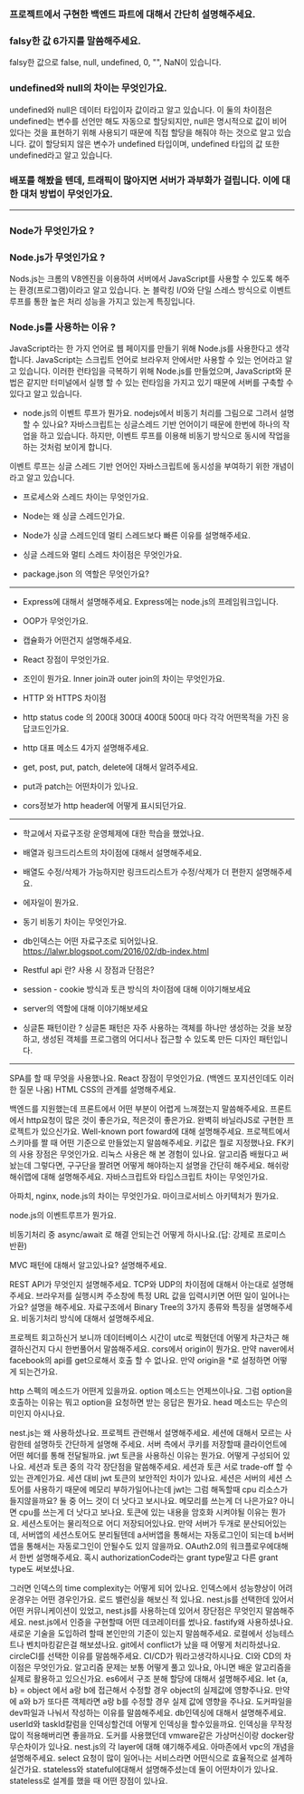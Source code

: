 
### 프로젝트에서 구현한 백엔드 파트에 대해서 간단히 설명해주세요.

### falsy한 값 6가지를 말씀해주세요.
falsy한 값으로 false, null, undefined, 0, "", NaN이 있습니다. 

### undefined와 null의 차이는 무엇인가요.
undefined와 null은 데이터 타입이자 값이라고 알고 있습니다. 
이 둘의 차이점은 undefined는 변수를 선언만 해도 자동으로 할당되지만, null은 명시적으로 값이 비어 있다는 것을 표현하기 위해 사용되기 때문에 직접 할당을 해줘야 하는 것으로 알고 있습니다. 
값이 할당되지 않은 변수가 undefined 타입이며, undefined 타입의 값 또한 undefined라고 알고 있습니다.

### 배포를 해봤을 텐데, 트래픽이 많아지면 서버가 과부화가 걸립니다. 이에 대한 대처 방법이 무엇인가요.

---

### Node가 무엇인가요 ?

### Node.js가 무엇인가요 ? 
Nods.js는 크롬의 V8엔진을 이용하여 서버에서 JavaScript를 사용할 수 있도록 해주는 환경(프로그램)이라고 알고 있습니다.
논 블락킹 I/O와 단일 스레스 방식으로 이벤트 루프를 통한 높은 처리 성능을 가지고 있는게 특징입니다.
### Node.js를 사용하는 이유 ? 
JavaScript라는 한 가지 언어로 웹 페이지를 만들기 위해 Node.js를 사용한다고 생각합니다. JavaScript는 스크립트 언어로 브라우저 안에서만 사용할 수 있는 언어라고 알고 있습니다. 이러한 런타임을 극복하기 위해 Node.js를 만들었으며, JavaScript와 문법은 같지만 터미널에서 실행 할 수 있는 런타임을 가지고 있기 때문에 서버를 구축할 수 있다고 알고 있습니다. 

* node.js의 이벤트 루프가 뭔가요. nodejs에서 비동기 처리를 그림으로 그려서 설명할 수 있나요?
자바스크립트는 싱글스레드 기반 언어이기 때문에 한번에 하나의 작업을 하고 있습니다. 하지만, 이벤트 루프를 이용해 비동기 방식으로 동시에 작업을 하는 것처럼 보이게 합니다. 

이벤트 루프는 싱글 스레드 기반 언어인 자바스크립트에 동시성을 부여하기 위한 개념이라고 알고 있습니다. 

* 프로세스와 스레드 차이는 무엇인가요.


* Node는 왜 싱글 스레드인가요.


* Node가 싱글 스레드인데 멀티 스레드보다 빠른 이유를 설명해주세요.


* 싱글 스레드와 멀티 스레드 차이점은 무엇인가요.


* package.json 의 역할은 무엇인가요?



---

* Express에 대해서 설명해주세요.
Express에는 node.js의 프레임워크입니다.

* OOP가 무엇인가요.

* 캡슐화가 어떤건지 설명해주세요.

* React 장점이 무엇인가요. 

* 조인이 뭔가요. Inner join과 outer join의 차이는 무엇인가요.

* HTTP 와 HTTPS 차이점

* http status code 의 200대 300대 400대 500대 마다 각각 어떤목적을 가진 응답코드인가요.

* http 대표 메소드 4가지 설명해주세요.

* get, post, put, patch, delete에 대해서 알려주세요.

* put과 patch는 어떤차이가 있나요.

* cors정보가 http header에 어떻게 표시되던가요.



---

* 학교에서 자료구조랑 운영체제에 대한 학습을 했었나요.

* 배열과 링크드리스트의 차이점에 대해서 설명해주세요.

* 배열도 수정/삭제가 가능하지만 링크드리스트가 수정/삭제가 더 편한지 설명해주세요.

* 에자일이 뭔가요.

* 동기 비동기 차이는 무엇인가요.

* db인덱스는 어떤 자료구조로 되어있나요.
https://lalwr.blogspot.com/2016/02/db-index.html


* Restful api 란? 사용 시 장점과 단점은?

* session - cookie 방식과 토큰 방식의 차이점에 대해 이야기해보세요

* server의 역할에 대해 이야기해보세요

* 싱글톤 패턴이란 ? 
싱글톤 패턴은 자주 사용하는 객체를 하나만 생성하는 것을 보장하고, 생성된 객체를 프로그램의 어디서나 접근할 수 있도록 만든 디자인 패턴입니다.



---------------------------------------------------------------

SPA를 할 때 무엇을 사용했나요.
React 장점이 무엇인가요. (백엔드 포지션인데도 이러한 질문 나옴)
HTML CSS의 관계를 설명해주세요.


백엔드를 지원했는데 프론트에서 어떤 부분이 어렵게 느껴졌는지 말씀해주세요.
프론트에서 http요청이 많은 것이 좋은가요, 적은것이 좋은가요.
완벽히 바닐라JS로 구현한 프로젝트가 있으신가요.
Well-known port foward에 대해 설명해주세요.
프로젝트에서 스키마를 짤 때 어떤 기준으로 만들었는지 말씀해주세요.
키값은 뭘로 지정했나요.
FK키의 사용 장점은 무엇인가요.
리눅스 사용은 해 본 경험이 있나요.
알고리즘 배웠다고 써놨는데 그렇다면, 구구단을 짤려면 어떻게 해야하는지 설명을 간단히 해주세요.
해쉬랑 해쉬맵에 대해 설명해주세요.
자바스크립트와 타입스크립트 차이는 무엇인가요.

아파치, nginx, node.js의 차이는 무엇인가요.
마이크로서비스 아키텍처가 뭔가요.

node.js의 이벤트루프가 뭔가요.

비동기처리 중 async/await 로 해결 안되는건 어떻게 하시나요.(답: 강제로 프로미스 반환)

MVC 패턴에 대해서 알고있나요? 설명해주세요.

REST API가 무엇인지 설명해주세요.
TCP와 UDP의 차이점에 대해서 아는대로 설명해주세요.
브라우저를 실행시켜 주소창에 특정 URL 값을 입력시키면 어떤 일이 일어나는가요? 설명을 해주세요.
자료구조에서 Binary Tree의 3가지 종류와 특징을 설명해주세요.
비동기처리 방식에 대해서 설명해주세요.

프로젝트 회고하신거 보니까 데이터베이스 시간이 utc로 찍혔던데 어떻게 차근차근 해결하신건지 다시 한번풀어서 말씀해주세요. 
cors에서 origin이 뭔가요.
만약 naver에서 facebook의 api를 get으로해서 호출 할 수 없나요.
만약 origin을 *로 설정하면 어떻게 되는건가요.

http 스펙의 메소드가 어떤게 있을까요.
option 메소드는 언제쓰이나요.
그럼 option을 호출하는 이유는 뭐고 option을 요청하면 받는 응답은 뭔가요.
head 메소드는 무슨의미인지 아시나요.

nest.js는 왜 사용하셨나요.
프로젝트 관련해서 설명해주세요.
세션에 대해서 모르는 사람한테 설명하듯 간단하게 설명해 주세요.
서버 측에서 쿠키를 저장할때 클라이언트에 어떤 헤더를 통해 전달될까요.
jwt 토큰을 사용하신 이유는 뭔가요. 어떻게 구성되어 있나요.
세션과 토큰 중의 각각 장단점을 말씀해주세요.
세션과 토큰 서로 trade-off 할 수 있는 관계인가요.
세션 대비 jwt 토큰의 보안적인 차이가 있나요.
세션은 서버의 세션 스토어를 사용하기 때문에 메모리 부하가일어나는데 jwt는 그럼 해독할때 cpu 리소스가 들지않을까요? 둘 중 어느 것이 더 낫다고 보시나요. 메모리를 쓰는게 더 나은가요? 아니면 cpu를 쓰는게 더 낫다고 보나요.
토큰에 있는 내용을 암호화 시켜야될 이유는 뭔가요.
세션스토어는 물리적으로 어디 저장되어있나요.
만약 서버가 두개로 분산되어있는데, 서버앱의 세션스토어도 분리될텐데 a서버앱을 통해서는 자동로그인이 되는데 b서버앱을 통해서는 자동로그인이 안될수도 있지 않을까요.
OAuth2.0의 워크플로우에대해서 한번 설명해주세요.
혹시 authorizationCode라는 grant type말고 다른 grant type도 써보셨나요.

그러면 인덱스의 time complexity는 어떻게 되어 있나요.
인덱스에서 성능향상이 어려운경우는 어떤 경우인가요.
로드 밸런싱을 해보신 적 있나요.
nest.js를 선택한데 있어서 어떤 커뮤니케이션이 있었고, nest.js를 사용하는데 있어서 장단점은 무엇인지 말씀해주세요.
nest.js에서 인증을 구현할때 어떤 데코레이터를 썼나요.
fastify왜 사용하셨나요.
새로운 기술을 도입하려 할때 본인만의 기준이 있는지 말씀해주세요.
로컬에서 성능테스트나 벤치마킹같은걸 해보셨나요.
git에서 conflict가 났을 때 어떻게 처리하셨나요.
circleCI를 선택한 이유를 말씀해주세요.
CI/CD가 뭐라고생각하시나요. CI와 CD의 차이점은 무엇인가요.
알고리즘 문제는 보통 어떻게 풀고 있나요, 아니면 배운 알고리즘을 실제로 활용하고 있으신가요.
es6에서 구조 분해 할당에 대해서 설명해주세요.
let {a, b} = object 에서 a랑 b에 접근해서 수정할 경우 object의 실제값에 영향주나요.
만약에 a와 b가 또다른 객체라면 a랑 b를 수정할 경우 실제 값에 영향을 주나요.
도커파일을 dev파일과 나눠서 작성하는 이유를 말씀해주세요.
db인덱싱에 대해서 설명해주세요.
userId와 taskId칼럼을 인덱싱할건데 어떻게 인덱싱을 할수있을까요.
인덱싱을 무작정 많이 적용해버리면 좋을까요.
도커를 사용했던데 vmware같은 가상머신이랑 docker랑 무슨차이가 있나요.
nest.js의 각 layer에 대해 얘기해주세요.
아마존에서 vpc의 개념을 설명해주세요.
select 요청이 많이 일어나는 서비스라면 어떤식으로 효율적으로 설계하실건가요.
stateless와 stateful에대해서 설명해주셨는데 둘이 어떤차이가 있나요.
stateless로 설계를 했을 때 어떤 장점이 있나요.